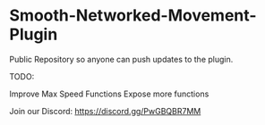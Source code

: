 # Smooth-Networked-Movement-Plugin
Public Repository so anyone can push updates to the plugin. 

TODO:

Improve Max Speed Functions
Expose more functions

Join our Discord: https://discord.gg/PwGBQBR7MM
